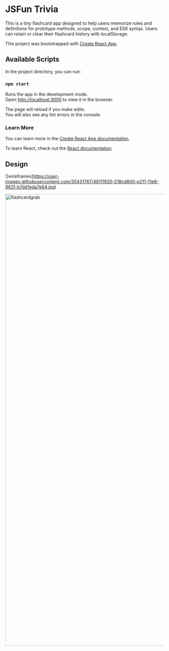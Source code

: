 # JSFun Trivia

This is a tiny flashcard app designed to help users memorize rules and definitions for prototype methods, scope, context, and ES6 syntax. Users can retain or clear their flashcard history with localStorage.

This project was bootstrapped with [Create React App](https://github.com/facebook/create-react-app).

## Available Scripts

In the project directory, you can run:

### `npm start`

Runs the app in the development mode.<br>
Open [http://localhost:3000](http://localhost:3000) to view it in the browser.

The page will reload if you make edits.<br>
You will also see any lint errors in the console.

### Learn More

You can learn more in the [Create React App documentation](https://facebook.github.io/create-react-app/docs/getting-started).

To learn React, check out the [React documentation](https://reactjs.org/).

## Design

![wireframes]https://user-images.githubusercontent.com/35431767/48111920-218cd800-e211-11e8-962f-b7dd1eda7e64.jpg)

<img width="1438" alt="flashcardgrab" src="https://user-images.githubusercontent.com/35431767/48112098-1e461c00-e212-11e8-858c-3965ac4d3056.png">
